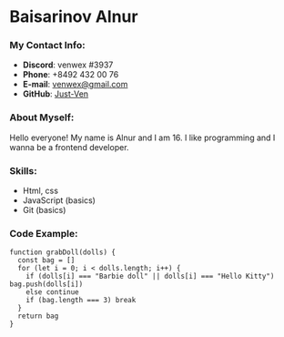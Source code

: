 # Baisarinov Alnur


### My Contact Info:
* **Discord**: venwex #3937
* **Phone**: +8492 432 00 76
* **E-mail**: venwex@gmail.com
* **GitHub**: [Just-Ven](https://github.com/Just-Ven)

### About Myself:
Hello everyone! My name is Alnur and I am 16. I like programming and I wanna be a frontend developer.

### Skills:
* Html, css
* JavaScript (basics)
* Git (basics)

### Code Example:
```
function grabDoll(dolls) {
  const bag = []
  for (let i = 0; i < dolls.length; i++) {
    if (dolls[i] === "Barbie doll" || dolls[i] === "Hello Kitty") bag.push(dolls[i])
    else continue
    if (bag.length === 3) break
  }
  return bag
}  
```